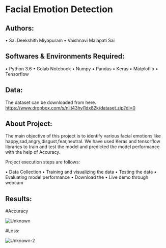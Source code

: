 
# Facial Emotion Detection

## Authors:
•	Sai Deekshith Miyapuram
•	Vaishnavi Malapati Sai

## Softwares & Environments Required:
•	Python 3.6
•	Colab Notebook
•	Numpy
•	Pandas
•	Keras
•	Matplotlib
•	Tensorflow

## Data:
The dataset can be downloaded from here.
https://www.dropbox.com/s/nilt43hyl1dx82k/dataset.zip?dl=0

## About Project:
The main objective of this project is to identify various facial emotions like happy,sad,angry,disgust,fear,neutral. We have used Keras and tensorflow libraries to train and test the model and predicted the model performance with the help of Accuracy.


Project execution steps are follows:

• Data Collection
• Training and visualizing the data
• Testing the data
• Evaluating model performance
• Download the 
• Live demo through webcam


## Results:
#Accuracy

![Unknown](https://user-images.githubusercontent.com/44611193/167750880-3257f058-7482-40ca-88a2-c90177709edf.png)

#Loss:


![Unknown-2](https://user-images.githubusercontent.com/44611193/167750919-3ee5f262-97d8-4f4c-996b-93a097793007.png)



